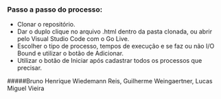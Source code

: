 ### Passo a passo do processo:

- Clonar o repositório.
- Dar o duplo clique no arquivo .html dentro da pasta clonada, ou abrir pelo Visual Studio Code com o Go Live.
- Escolher o tipo de processo, tempos de execução e se faz ou não I/O Bound e utilizar o botão de Adicionar.
- Utilizar o botão de Iniciar após cadastrar todos os processos que precisar.

#####Bruno Henrique Wiedemann Reis, Guilherme Weingaertner, Lucas Miguel Vieira